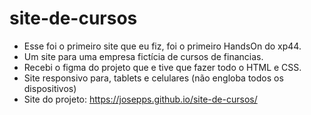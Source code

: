 # site-de-cursos
- Esse foi o primeiro site que eu fiz, foi o primeiro HandsOn do xp44.
- Um site para uma empresa fictícia de cursos de financias.
- Recebi o figma do projeto que e tive que fazer todo o HTML e CSS.
- Site responsivo para, tablets e celulares (não engloba todos os dispositivos)
- Site do projeto: https://josepps.github.io/site-de-cursos/
